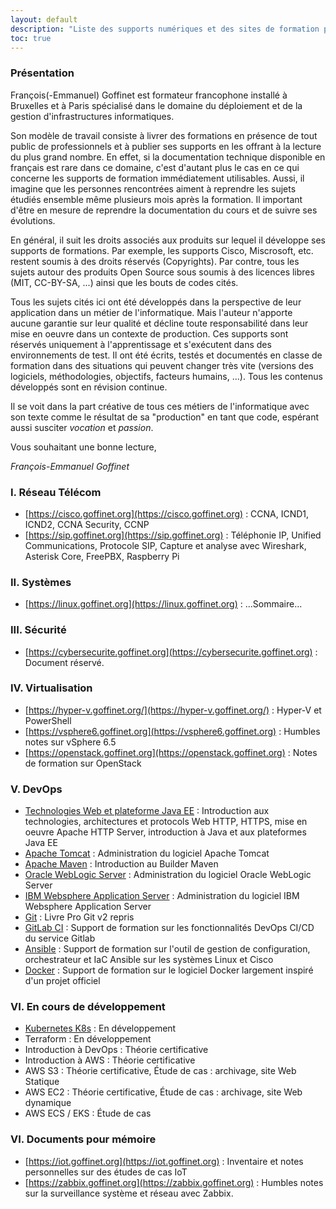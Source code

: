 ```yaml
---
layout: default
description: "Liste des supports numériques et des sites de formation par domaines IT (informatique)."
toc: true
---
```


<!-- toc -->

### Présentation

François(-Emmanuel) Goffinet est formateur francophone installé à Bruxelles et à Paris spécialisé dans le domaine du déploiement et de la gestion d'infrastructures informatiques.

Son modèle de travail consiste à livrer des formations en présence de tout public de professionnels et à publier ses supports en les offrant à la lecture du plus grand nombre. En effet, si la documentation technique disponible en français est rare dans ce domaine, c'est d'autant plus le cas en ce qui concerne les supports de formation immédiatement utilisables. Aussi, il imagine que les personnes rencontrées aiment à reprendre les sujets étudiés ensemble même plusieurs mois après la formation. Il important d'être en mesure de reprendre la documentation du cours et de suivre ses évolutions.

En général, il suit les droits associés aux produits sur lequel il développe ses supports de formations. Par exemple, les supports Cisco, Miscrosoft, etc. restent soumis à des droits réservés (Copyrights). Par contre, tous les sujets autour des produits Open Source sous soumis à des licences libres (MIT, CC-BY-SA, ...) ainsi que les bouts de codes cités.

Tous les sujets cités ici ont été développés dans la perspective de leur application dans un métier de l'informatique. Mais l'auteur n'apporte aucune garantie sur leur qualité et décline toute responsabilité dans leur mise en oeuvre dans un contexte de production. Ces supports sont réservés uniquement à l'apprentissage et s'exécutent dans des environnements de test. Il ont été écrits, testés et documentés en classe de formation dans des situations qui peuvent changer très vite (versions des logiciels, méthodologies, objectifs, facteurs humains, ...). Tous les contenus développés sont en révision continue.

Il se voit dans la part créative de tous ces métiers de l'informatique avec son texte comme le résultat de sa "production" en tant que code, espérant aussi susciter _vocation_ et _passion_.

Vous souhaitant une bonne lecture,

_François-Emmanuel Goffinet_

### I. Réseau Télécom


* [https://cisco.goffinet.org](https://cisco.goffinet.org) : CCNA, ICND1, ICND2, CCNA Security, CCNP
* [https://sip.goffinet.org](https://sip.goffinet.org) : Téléphonie IP, Unified Communications, Protocole SIP, Capture et analyse avec Wireshark, Asterisk Core, FreePBX, Raspberry Pi

### II. Systèmes

* [https://linux.goffinet.org](https://linux.goffinet.org) : ...Sommaire...

### III. Sécurité

* [https://cybersecurite.goffinet.org](https://cybersecurite.goffinet.org) : Document réservé.

### IV. Virtualisation

* [https://hyper-v.goffinet.org/](https://hyper-v.goffinet.org/) : Hyper-V et PowerShell
* [https://vsphere6.goffinet.org](https://vsphere6.goffinet.org) : Humbles notes sur vSphere 6.5
* [https://openstack.goffinet.org](https://openstack.goffinet.org) : Notes de formation sur OpenStack

### V. DevOps

* [Technologies Web et plateforme Java EE](https://javaee.goffinet.org/web-01-protocole-http.html) : Introduction aux technologies, architectures et protocols Web HTTP, HTTPS, mise en oeuvre Apache HTTP Server, introduction à Java et aux plateformes Java EE
* [Apache Tomcat](https://javaee.goffinet.org/tomcat-01-introduction-tomcat.html) : Administration du logiciel Apache Tomcat
* [Apache Maven](https://javaee.goffinet.org/maven-00-notes.html) : Introduction au Builder Maven
* [Oracle WebLogic Server](https://javaee.goffinet.org/wls-00-notes.html) : Administration du logiciel Oracle WebLogic Server
* [IBM Websphere Application Server](https://javaee.goffinet.org/was-01-introduction.html) : Administration du logiciel IBM Websphere Application Server
* [Git](https://git.goffinet.org) : Livre Pro Git v2 repris
* [GitLab CI](https://gitlab-ci.goffinet.org) : Support de formation sur les fonctionnalités DevOps CI/CD du service Gitlab
* [Ansible](https://ansible.goffinet.org) : Support de formation sur l'outil de gestion de configuration, orchestrateur et IaC Ansible sur les systèmes Linux et Cisco
* [Docker](https://docker.goffinet.org) : Support de formation sur le logiciel Docker largement inspiré d'un projet officiel

### VI. En cours de développement

* [Kubernetes K8s](https://k8s.goffinet.org) : En développement
* Terraform  : En développement
* Introduction à DevOps :  Théorie certificative
* Introduction à AWS  :  Théorie certificative
* AWS S3  :  Théorie certificative, Étude de cas : archivage, site Web Statique
* AWS EC2  :  Théorie certificative, Étude de cas : archivage, site Web dynamique
* AWS ECS / EKS  :  Étude de cas

### VI. Documents pour mémoire

* [https://iot.goffinet.org](https://iot.goffinet.org) : Inventaire et notes personnelles sur des études de cas IoT
* [https://zabbix.goffinet.org](https://zabbix.goffinet.org) : Humbles notes sur la surveillance système et réseau avec Zabbix.
